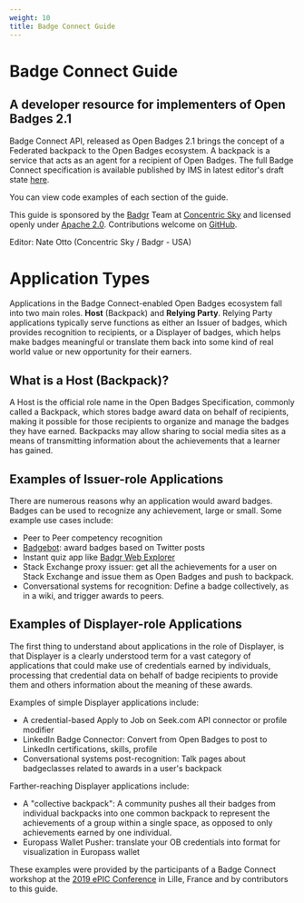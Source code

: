 ```yaml
---
weight: 10
title: Badge Connect Guide
---
```


# Badge Connect Guide

## A developer resource for implementers of Open Badges 2.1

Badge Connect API, released as Open Badges 2.1 brings the concept of a Federated backpack to the Open Badges ecosystem. A backpack is a service that acts as an agent for a recipient of Open Badges. The full Badge Connect specification is available published by IMS in latest editor's draft state [here](https://raw.githack.com/IMSGlobal/openbadges-specification/develop/ob_v2p1/ob-spec-v2p1.html).

You can view code examples of each section of the guide.

This guide is sponsored by the [Badgr](https://badgr.com) Team at [Concentric Sky](https://concentricsky.com) and licensed openly under [Apache 2.0](https://github.com/concentricsky/badge-connect-guide/blob/master/LICENSE). Contributions welcome on [GitHub](https://github.com/concentricsky/badge-connect-guide).

Editor: Nate Otto (Concentric Sky / Badgr - USA)

# Application Types

Applications in the Badge Connect-enabled Open Badges ecosystem fall into two main roles. **Host** (Backpack) and **Relying Party**. Relying Party applications typically serve functions as either an Issuer of badges, which provides recognition to recipients, or a Displayer of badges, which helps make badges meaningful or translate them back into some kind of real world value or new opportunity for their earners.

## What is a Host (Backpack)?

A Host is the official role name in the Open Badges Specification, commonly called a Backpack, which stores badge award data on behalf of recipients, making it possible for those recipients to organize and manage the badges they have earned. Backpacks may allow sharing to social media sites as a means of transmitting information about the achievements that a learner has gained.

## Examples of Issuer-role Applications

There are numerous reasons why an application would award badges. Badges can be used to recognize any achievement, large or small. Some example use cases include:

* Peer to Peer competency recognition
* [Badgebot](https://badgebot.io): award badges based on Twitter posts
* Instant quiz app like [Badgr Web Explorer](https://explore.badgr.io)
* Stack Exchange proxy issuer: get all the achievements for a user on Stack Exchange and issue them as Open Badges and push to backpack.
* Conversational systems for recognition: Define a badge collectively, as in a wiki, and trigger awards to peers.

## Examples of Displayer-role Applications

The first thing to understand about applications in the role of Displayer, is that Displayer is a clearly understood term for a vast category of applications that could make use of credentials earned by individuals, processing that credential data on behalf of badge recipients to provide them and others information about the meaning of these awards.

Examples of simple Displayer applications include:

* A credential-based Apply to Job on Seek.com API connector or profile modifier
* LinkedIn Badge Connector: Convert from Open Badges to post to LinkedIn certifications, skills, profile
* Conversational systems post-recognition: Talk pages about badgeclasses related to awards in a user's backpack

Farther-reaching Displayer applications include:

* A "collective backpack": A community pushes all their badges from individual backpacks into one common backpack to represent the achievements of a group within a single space, as opposed to only achievements earned by one individual.
* Europass Wallet Pusher: translate your OB credentials into format for visualization in Europass wallet

These examples were provided by the participants of a Badge Connect workshop at the [2019 ePIC Conference](https://epic.openrecognition.org) in Lille, France and by contributors to this guide.
